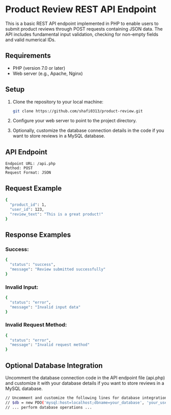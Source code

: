 # Product Review REST API Endpoint

This is a basic REST API endpoint implemented in PHP to enable users to submit product reviews through POST requests containing JSON data. The API includes fundamental input validation, checking for non-empty fields and valid numerical IDs.

## Requirements

- PHP (version 7.0 or later)
- Web server (e.g., Apache, Nginx)

## Setup

1. Clone the repository to your local machine:

   ```bash
   git clone https://github.com/shafi0313/product-review.git
    ```
2. Configure your web server to point to the project directory.
3. Optionally, customize the database connection details in the code if you want to store reviews in a MySQL database.

## API Endpoint
```
Endpoint URL: /api.php
Method: POST
Request Format: JSON
```
## Request Example
```bash
{
  "product_id": 1,
  "user_id": 123,
  "review_text": "This is a great product!"
}
```

## Response Examples
### Success:
```bash
{
  "status": "success",
  "message": "Review submitted successfully"
}
```

### Invalid Input:
```bash
{
  "status": "error",
  "message": "Invalid input data"
}
```

### Invalid Request Method:
```bash
{
  "status": "error",
  "message": "Invalid request method"
}
```

## Optional Database Integration
Uncomment the database connection code in the API endpoint file (api.php) and customize it with your database details if you want to store reviews in a MySQL database.

```bash
// Uncomment and customize the following lines for database integration
// $db = new PDO('mysql:host=localhost;dbname=your_database', 'your_username', 'your_password');
// ... perform database operations ...
```









